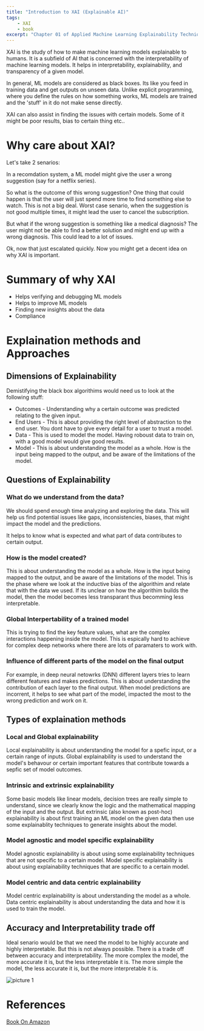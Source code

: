 ```yaml
---
title: "Introduction to XAI (Explainable AI)"
tags: 
    - XAI
    - book
excerpt: "Chapter 01 of Applied Machine Learning Explainability Techniques book by Aditya Bhattacharya"
---
```


XAI is the study of how to make machine learning models explainable to humans. It is a subfield of AI that is concerned with the interpretability of machine learning models. It helps in interpretability, explainability, and transparency of a given model.

In general, ML models are considered as black boxes. Its like you feed in training data and get outputs on unseen data. Unlike explicit programming, where you define the rules on how something works, ML models are trained and the 'stuff' in it do not make sense directly.

XAI can also assist in finding the issues with certain models. Some of it might be poor results, bias to certain thing etc..

# Why care about XAI?

Let's take 2 senarios:

In a recomdation system, a ML model might give the user a wrong suggestion (say for a netflix series).

So what is the outcome of this wrong suggestion? One thing that could happen is that the user will just spend more time to find something else to watch. This is not a big deal. Worst case senario, when the suggestion is not good multiple times, it might lead the user to cancel the subscription.

But what if the wrong suggestion is something like a medical diagnosis? The user might not be able to find a better solution and might end up with a wrong diagnosis. This could lead to a lot of issues.

Ok, now that just escalated quickly. Now you might get a decent idea on why XAI is important.

# Summary of why XAI

- Helps verifying and debugging ML models
- Helps to improve ML models
- Finding new insights about the data
- Compliance

# Explaination methods and Approaches

## Dimensions of Explainability

Demistifying the black box algorithims would need us to look at the following stuff:

* Outcomes - Understanding why a certain outcome was predicted relating to the given input.
* End Users - This is about providing the right level of abstraction to the end user. You dont have to give every detail for a user to trust a model.
* Data - This is used to model the model. Having roboust data to train on, with a good model would give good results.
* Model - This is about understanding the model as a whole. How is the input being mapped to the output, and be aware of the limitations of the model.



## Questions of Explainability

### What do we understand from the data?

We should spend enough time analyzing and exploring the data. This will help us find potential issues like gaps, inconsistencies, biases, that might impact the model and the predictions.

It helps to know what is expected and what part of data contributes to certain output.

### How is the model created?

This is about understanding the model as a whole. How is the input being mapped to the output, and be aware of the limitations of the model. This is the phase where we look at the inductive bias of the algorithim and relate that with the data we used. If its unclear on how the algorithim builds the model, then the model becomes less transparant thus becomming less interpretable.

### Global Interpertability of a trained model

This is trying to find the key feature values, what are the complex interactions happening inside the model. This is espically hard to achieve for complex deep networks where there are lots of paramaters to work with.

### Influence of different parts of the model on the final output

For example, in deep neural netowrks (DNN) different layers tries to learn different features and makes predictions. This is about understanding the contribution of each layer to the final output. When model predictions are incorrent, it helps to see what part of the model, impacted the most to the wrong prediction and work on it.

## Types of explaination methods

### Local and Global explainability

Local explainability is about understanding the model for a spefic input, or a certain range of inputs. Global explainability is used to understand the model's behavour or certain important features that contribute towards a sepfic set of model outcomes.

### Intrinsic and extrinsic explainability

Some basic models like linear models, decision trees are really simple to understand, since we clearly know the logic and the mathematical mapping of the input and the output. But extrinsic (also known as post-hoc) explainability is about first training an ML model on the given data then use some explainablity techniques to generate insights about the model.

### Model agnostic and model specific explainability

Model agnostic explainability is about using some explainability techniques that are not specific to a certain model. Model specific explainability is about using explainability techniques that are specific to a certain model.

### Model centric and data centric explainability

Model centric explainability is about understanding the model as a whole. Data centric explainability is about understanding the data and how it is used to train the model.

## Accuracy and Interpretability trade off

Ideal senario would be that we need the model to be highly accurate and highly interpretable. But this is not always possible. There is a trade off between accuracy and interpretability. The more complex the model, the more accurate it is, but the less interpretable it is. The more simple the model, the less accurate it is, but the more interpretable it is.

![picture 1](https://i.imgur.com/B2ABqcc.png)

# References

[Book On Amazon](https://www.amazon.in/Applied-Machine-Learning-Explainability-Techniques/dp/1803246154/)